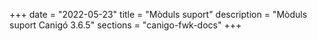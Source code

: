 +++
date        = "2022-05-23"
title       = "Mòduls suport"
description = "Mòduls suport Canigó 3.6.5"
sections    = "canigo-fwk-docs"
+++